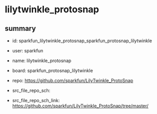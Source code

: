 # lilytwinkle_protosnap
 
## summary 
* id: sparkfun_lilytwinkle_protosnap_sparkfun_protosnap_lilytwinkle
* user: sparkfun
* name: lilytwinkle_protosnap
* board: sparkfun_protosnap_lilytwinkle
* repo: https://github.com/sparkfun/LilyTwinkle_ProtoSnap



* src_file_repo_sch: 
* src_file_repo_sch_link: https://github.com/sparkfun/LilyTwinkle_ProtoSnap/tree/master/




